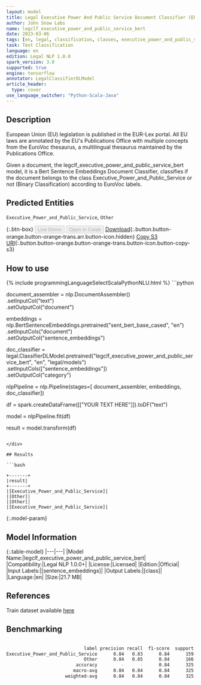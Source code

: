 ```yaml
---
layout: model
title: Legal Executive Power And Public Service Document Classifier (EURLEX)
author: John Snow Labs
name: legclf_executive_power_and_public_service_bert
date: 2023-03-06
tags: [en, legal, classification, clauses, executive_power_and_public_service, licensed, tensorflow]
task: Text Classification
language: en
edition: Legal NLP 1.0.0
spark_version: 3.0
supported: true
engine: tensorflow
annotator: LegalClassifierDLModel
article_header:
  type: cover
use_language_switcher: "Python-Scala-Java"
---
```


## Description

European Union (EU) legislation is published in the EUR-Lex portal. All EU laws are annotated by the EU's Publications Office with multiple concepts from the EuroVoc thesaurus, a multilingual thesaurus maintained by the Publications Office.

Given a document, the legclf_executive_power_and_public_service_bert model, it is a Bert Sentence Embeddings Document Classifier, classifies if the document belongs to the class Executive_Power_and_Public_Service or not (Binary Classification) according to EuroVoc labels.

## Predicted Entities

`Executive_Power_and_Public_Service`, `Other`

{:.btn-box}
<button class="button button-orange" disabled>Live Demo</button>
<button class="button button-orange" disabled>Open in Colab</button>
[Download](https://s3.amazonaws.com/auxdata.johnsnowlabs.com/legal/models/legclf_executive_power_and_public_service_bert_en_1.0.0_3.0_1678111651127.zip){:.button.button-orange.button-orange-trans.arr.button-icon.hidden}
[Copy S3 URI](s3://auxdata.johnsnowlabs.com/legal/models/legclf_executive_power_and_public_service_bert_en_1.0.0_3.0_1678111651127.zip){:.button.button-orange.button-orange-trans.button-icon.button-copy-s3}

## How to use



<div class="tabs-box" markdown="1">
{% include programmingLanguageSelectScalaPythonNLU.html %}
```python

document_assembler = nlp.DocumentAssembler()\
    .setInputCol("text")\
    .setOutputCol("document")

embeddings = nlp.BertSentenceEmbeddings.pretrained("sent_bert_base_cased", "en")\
    .setInputCols("document")\
    .setOutputCol("sentence_embeddings")

doc_classifier = legal.ClassifierDLModel.pretrained("legclf_executive_power_and_public_service_bert", "en", "legal/models")\
    .setInputCols(["sentence_embeddings"])\
    .setOutputCol("category")

nlpPipeline = nlp.Pipeline(stages=[
    document_assembler, 
    embeddings,
    doc_classifier])

df = spark.createDataFrame([["YOUR TEXT HERE"]]).toDF("text")

model = nlpPipeline.fit(df)

result = model.transform(df)

```

</div>

## Results

```bash

+-------+
|result|
+-------+
|[Executive_Power_and_Public_Service]|
|[Other]|
|[Other]|
|[Executive_Power_and_Public_Service]|

```

{:.model-param}
## Model Information

{:.table-model}
|---|---|
|Model Name:|legclf_executive_power_and_public_service_bert|
|Compatibility:|Legal NLP 1.0.0+|
|License:|Licensed|
|Edition:|Official|
|Input Labels:|[sentence_embeddings]|
|Output Labels:|[class]|
|Language:|en|
|Size:|21.7 MB|

## References

Train dataset available [here](https://huggingface.co/datasets/lex_glue)

## Benchmarking

```bash

                             label precision recall  f1-score  support
Executive_Power_and_Public_Service      0.84   0.83      0.84      159
                             Other      0.84   0.85      0.84      166
                          accuracy         -      -      0.84      325
                         macro-avg      0.84   0.84      0.84      325
                      weighted-avg      0.84   0.84      0.84      325
```